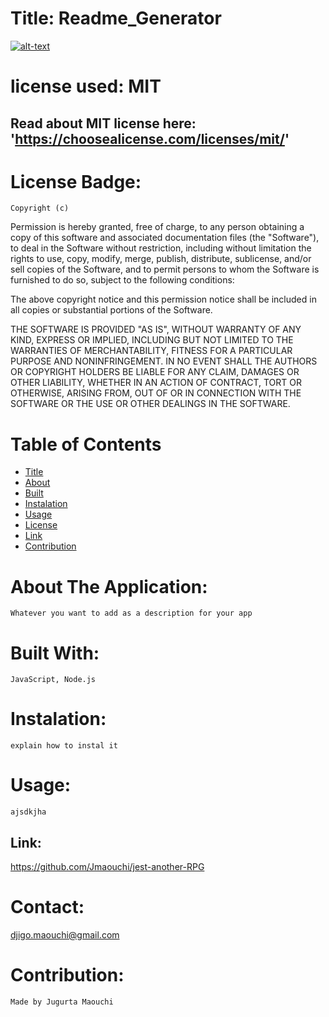 
  # Title: Readme_Generator
  
  [![alt-text](https://img.shields.io/apm/l/npm)](https://github.com/Jmaouchi/README_Generator-)
  
  # license used:  MIT



  ## Read about MIT license here: 'https://choosealicense.com/licenses/mit/'
  
  

  
  
  # License Badge: 
    Copyright (c) 
Permission is hereby granted, free of charge, to any person obtaining a copy
of this software and associated documentation files (the "Software"), to deal
in the Software without restriction, including without limitation the rights
to use, copy, modify, merge, publish, distribute, sublicense, and/or sell
copies of the Software, and to permit persons to whom the Software is
furnished to do so, subject to the following conditions:

The above copyright notice and this permission notice shall be included in all
copies or substantial portions of the Software.

THE SOFTWARE IS PROVIDED "AS IS", WITHOUT WARRANTY OF ANY KIND, EXPRESS OR
IMPLIED, INCLUDING BUT NOT LIMITED TO THE WARRANTIES OF MERCHANTABILITY,
FITNESS FOR A PARTICULAR PURPOSE AND NONINFRINGEMENT. IN NO EVENT SHALL THE
AUTHORS OR COPYRIGHT HOLDERS BE LIABLE FOR ANY CLAIM, DAMAGES OR OTHER
LIABILITY, WHETHER IN AN ACTION OF CONTRACT, TORT OR OTHERWISE, ARISING FROM,
OUT OF OR IN CONNECTION WITH THE SOFTWARE OR THE USE OR OTHER DEALINGS IN THE
SOFTWARE. 
    

  # Table of  Contents

  * [Title](#title)
  * [About](#about)
  * [Built](#languages)
  * [Instalation](#header.instal)
  * [Usage](header.usage)
  * [License](#header.license)
  * [Link](#link)
  * [Contribution](#header.contribution)



  # About The Application:
    Whatever you want to add as a description for your app
    

  # Built With:
    JavaScript, Node.js
    

  # Instalation:
    explain how to instal it  

    
  # Usage:
    ajsdkjha
  


  ## Link:  
   https://github.com/Jmaouchi/jest-another-RPG
  


  # Contact:
  djigo.maouchi@gmail.com



  # Contribution:
    Made by Jugurta Maouchi
